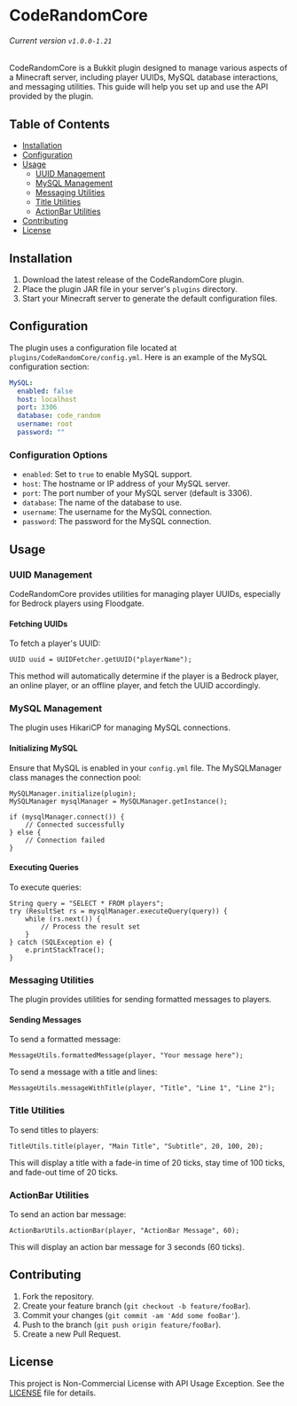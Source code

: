 # CodeRandomCore
###### Current version `v1.0.0-1.21`

CodeRandomCore is a Bukkit plugin designed to manage various aspects of a Minecraft server, including player UUIDs, MySQL database interactions, and messaging utilities. This guide will help you set up and use the API provided by the plugin.

## Table of Contents
- [Installation](#installation)
- [Configuration](#configuration)
- [Usage](#usage)
  - [UUID Management](#uuid-management)
  - [MySQL Management](#mysql-management)
  - [Messaging Utilities](#messaging-utilities)
  - [Title Utilities](#title-utilities)
  - [ActionBar Utilities](#actionbar-utilities)
- [Contributing](#contributing)
- [License](#license)

## Installation

1. Download the latest release of the CodeRandomCore plugin.
2. Place the plugin JAR file in your server's `plugins` directory.
3. Start your Minecraft server to generate the default configuration files.

## Configuration

The plugin uses a configuration file located at `plugins/CodeRandomCore/config.yml`. Here is an example of the MySQL configuration section:

```yaml
MySQL:
  enabled: false
  host: localhost
  port: 3306
  database: code_random
  username: root
  password: ""
```

### Configuration Options

- `enabled`: Set to `true` to enable MySQL support.
- `host`: The hostname or IP address of your MySQL server.
- `port`: The port number of your MySQL server (default is 3306).
- `database`: The name of the database to use.
- `username`: The username for the MySQL connection.
- `password`: The password for the MySQL connection.

## Usage

### UUID Management

CodeRandomCore provides utilities for managing player UUIDs, especially for Bedrock players using Floodgate.

#### Fetching UUIDs

To fetch a player's UUID:

```
UUID uuid = UUIDFetcher.getUUID("playerName");
```

This method will automatically determine if the player is a Bedrock player, an online player, or an offline player, and fetch the UUID accordingly.

### MySQL Management

The plugin uses HikariCP for managing MySQL connections.

#### Initializing MySQL

Ensure that MySQL is enabled in your `config.yml` file. The MySQLManager class manages the connection pool:

```
MySQLManager.initialize(plugin);
MySQLManager mysqlManager = MySQLManager.getInstance();

if (mysqlManager.connect()) {
    // Connected successfully
} else {
    // Connection failed
}
```

#### Executing Queries

To execute queries:

```
String query = "SELECT * FROM players";
try (ResultSet rs = mysqlManager.executeQuery(query)) {
    while (rs.next()) {
        // Process the result set
    }
} catch (SQLException e) {
    e.printStackTrace();
}
```

### Messaging Utilities

The plugin provides utilities for sending formatted messages to players.

#### Sending Messages

To send a formatted message:

```
MessageUtils.formattedMessage(player, "Your message here");
```

To send a message with a title and lines:

```
MessageUtils.messageWithTitle(player, "Title", "Line 1", "Line 2");
```

### Title Utilities

To send titles to players:

```
TitleUtils.title(player, "Main Title", "Subtitle", 20, 100, 20);
```

This will display a title with a fade-in time of 20 ticks, stay time of 100 ticks, and fade-out time of 20 ticks.

### ActionBar Utilities

To send an action bar message:

```
ActionBarUtils.actionBar(player, "ActionBar Message", 60);
```

This will display an action bar message for 3 seconds (60 ticks).

## Contributing

1. Fork the repository.
2. Create your feature branch (`git checkout -b feature/fooBar`).
3. Commit your changes (`git commit -am 'Add some fooBar'`).
4. Push to the branch (`git push origin feature/fooBar`).
5. Create a new Pull Request.

## License

This project is Non-Commercial License with API Usage Exception. See the [LICENSE](LICENSE) file for details.